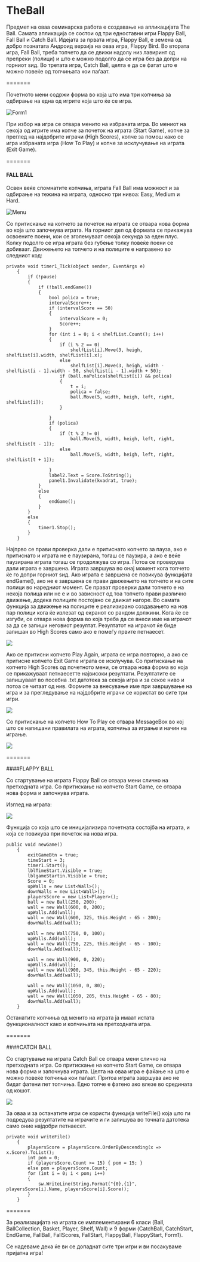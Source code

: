 TheBall
=======

Предмет на оваа семинарска работа е создавање на апликацијата The Ball. Самата апликација се состои од три едноставни игри Flappy Ball, Fall Ball и Catch Ball. Идејата за првата игра, Flappy Ball, е земена од  добро познатата Андроид верзија на оваа игра, Flappy Bird. Во втората игра, Fall Ball, треба топчето да се движи надолу низ лавиринт од препреки (полици) и што е можно подолго да се игра без да допри на горниот ѕид. Во третата игра, Catch Ball, целта е да се фатат што е можно повеќе од топчињата кои паѓаат.

=======

Почетното мени содржи форма во која што има три копчиња за одбирање на една од игрите која што ќе се игра. 

![Form1](http://i.imgur.com/ulADcqb.png)

При избор на игра се отвара менито на избраната игра. Во мениот на секоја од игрите има копче за почеток на играта (Start Game), копче за преглед на најдобрите играчи (High Scores), копче за помош како се игра избраната игра (How To Play) и копче за исклучување на играта (Exit Game). 

=======

#### FALL BALL
Освен веќе спомнатите копчиња, играта Fall Ball има можност и за одбирање на тежина на играта, односно три нивоа: Easy, Medium и Hard.

![Menu](http://i.imgur.com/48CKDu2.png)

Со притискање на копчето за почеток на играта се отвара нова форма во која што започнува играта. На горниот дел од формата се прикажува освоените поени, кои се зголемуваат секоја секунда за еден плус. Колку подолго се игра играта без губење толку повеќе поени се добиваат. Движењето на топчето и на полиците е направено во следниот код: 

	private void timer1_Tick(object sender, EventArgs e)
        {
            if (!pause)
            {
                if (!ball.endGame())
                {
                    bool polica = true;
                    intervalScore++;
                    if (intervalScore == 50)
                    {
                        intervalScore = 0;
                        Score++;
                    }
                    for (int i = 0; i < shelfList.Count(); i++)
                    {
                        if (i % 2 == 0)
                            shelfList[i].Move(3, heigh, shelfList[i].width, shelfList[i].x);
                        else
                            shelfList[i].Move(3, heigh, width - shelfList[i - 1].width - 50, shelfList[i - 1].width + 50);
                        if (ball.naPolica(shelfList[i]) && polica)
                        {
                            t = i;
                            polica = false;
                            ball.Move(5, width, heigh, left, right, shelfList[i]);
                        }

                    }
                    if (polica)
                    {
                        if (t % 2 != 0)
                            ball.Move(5, width, heigh, left, right, shelfList[t - 1]);
                        else
                            ball.Move(5, width, heigh, left, right, shelfList[t + 1]);

                    }
                    label2.Text = Score.ToString();
                    panel1.Invalidate(kvadrat, true);
                }
                else
                {
                    endGame();
                }
            }
            else
            {
                timer1.Stop();
            }
        }

Најпрво се прави проверка дали е притиснато копчето за пауза, ако е притиснато и играта не е паузирана, тогаш се паузира, а ако е веќе паузирана играта тогаш се продолжува со игра. Потоа се проверува дали играта е завршена. Играта завршува во онај момент кога топчето ќе го допри горниот ѕид. Ако играта е завршена се повикува функцијата endGame(), ако не е завршена се прави движењето на топчето и на сите полици во наредниот момент. Се прават проверки дали топчето е на некоја полица или не е и во зависност од тоа топчето прави различно движење, додека полиците постојано се движат нагоре. Во самата функција за движење на полиците е реализирано создавањето на нов пар полици кога ќе излезат од екранот со рандом должини.
Кога ќе се изгуби, се отвара нова форма во која треба да се внеси име на играчот за да се запиши неговиот резултат. Резултатот на играчот ќе биде запишан во High Scores само ако е помеѓу првите петнаесет. 

![](http://i.imgur.com/jSFZK2e.png)

Ако се притисни копчето Play Again, играта се игра повторно, а ако се притисне копчето Exit Game играта се исклучува.
Со притискање на копчето High Scores од почетното мени, се отвара нова форма во која се прикажуваат петнаесетте највисоки резултати. Резултатите се запишуваат во посебна .txt датотека за секоја игра и за секое ниво и потоа се читаат од нив. Формите за внесување име при завршување на игра и за прегледување на најдобрите играчи се користат во сите три игри. 

![](http://i.imgur.com/wEUzgT2.png)

Со притискање на копчето How To Play се отвара MessageBox во кој што се напишани правилата на играта, копчиња за играње и начин на играње. 

![](http://i.imgur.com/VYpRVTC.png)

=======

####FLAPPY BALL

Со стартување на играта Flappy Ball се отвара мени слично на претходната игра. Со притискање на копчето Start Game, се отвара нова форма и започнува играта. 

Изглед на играта:

![](http://i.imgur.com/Ks4VSvN.png)

Функција со која што се иницијализира почетната состојба на играта, и која се повикува при почеток на нова игра. 

	public void newGame()
        {
            exitGameBtn = true;
            timeStart = 3;
            timer1.Start();
            lblTimeStart.Visible = true;
            lblgameStartin.Visible = true;
            Score = 0;
            upWalls = new List<Wall>();
            downWalls = new List<Wall>();
            playersScore = new List<Player>();
            ball = new Ball(250, 200);
            wall = new Wall(600, 0, 200);
            upWalls.Add(wall);
            wall = new Wall(600, 325, this.Height - 65 - 200);
            downWalls.Add(wall);

            wall = new Wall(750, 0, 100);
            upWalls.Add(wall);
            wall = new Wall(750, 225, this.Height - 65 - 100);
            downWalls.Add(wall);

            wall = new Wall(900, 0, 220);
            upWalls.Add(wall);
            wall = new Wall(900, 345, this.Height - 65 - 220);
            downWalls.Add(wall);

            wall = new Wall(1050, 0, 80);
            upWalls.Add(wall);
            wall = new Wall(1050, 205, this.Height - 65 - 80);
            downWalls.Add(wall);
        }
Останатите копчиња од менито на играта ја имаат истата функционалност како и копчињата на претходната игра.

=======

####CATCH BALL

Со стартување на играта Catch Ball се отвара мени слично на претходната игра. Со притискање на копчето Start Game, се отвара нова форма и започнува играта. Целта на оваа игра е фаќање на што е можно повеќе топчиња кои паѓаат. Притоа играта завршува ако не бидат фатени пет топчиња. Едно топче е фатено ако влезе во средината од кошот. 
 
![](http://i.imgur.com/0p6J0UR.png)

За оваа и за останатите игри се користи функција writeFile() која што ги подредува резултатите на играчите и ги запишува во точната датотека само оние најдобри петнаесет.

	private void writeFile()
        {
            playersScore = playersScore.OrderByDescending(x => x.Score).ToList();
            int pom = 0;
            if (playersScore.Count >= 15) { pom = 15; }
            else pom = playersScore.Count;
            for (int i = 0; i < pom; i++)
            {
                sw.WriteLine(String.Format("{0},{1}", playersScore[i].Name, playersScore[i].Score));
            }
        }

=======

За реализацијата на играта се имплементирани 6 класи (Ball, BallCollection, Basket, Player, Shelf, Wall) и 9 форми (CatchBall, CatchStart, EndGame, FallBall, FallScores, FallStart, FlappyBall, FlappyStart, Form1).

Се надеваме дека ќе ви се допаднат сите три игри и ви посакуваме пријатна игра! 
